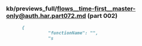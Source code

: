 ### kb/previews_full/flows__time-first__master-only@auth.har.part072.md (part 002)

```md
      {
                "functionName": "",
                "s
```

```
